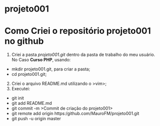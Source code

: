 # projeto001
# Como Criei o repositório projeto001 no github
1. Criei a pasta *projeto001.git* dentro da pasta de trabalho do meu usuário. No Caso __Curso PHP__, usando:
* mkdir projeto001.git, para criar a pasta;
* cd projeto001.git;
2. Criei o arquivo README.md utilizando o >vim>;
3. Executei:
* git init
* git add README.md
* git commit -m >Commit de criação do projeto001>
* git remote add origin https:/github.com/MauroFM/projeto001.git
* git push -u origin master
